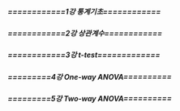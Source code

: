 ##### ============1강 통계기초============

##### ============2강 상관계수============

##### ============3강 t-test=============

##### =========4강 One-way ANOVA==========

##### =========5강 Two-way ANOVA==========


